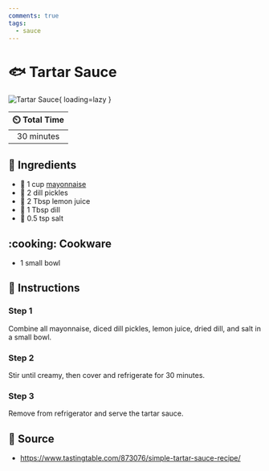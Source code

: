 ```yaml
---
comments: true
tags:
  - sauce
---
```

# :fish: Tartar Sauce

![Tartar Sauce](../assets/images/simple-tartar-sauce.png){ loading=lazy }

| :timer_clock: Total Time |
|:-----------------------: |
| 30 minutes |

## :salt: Ingredients

- :egg: 1 cup [mayonnaise][1]
- :cucumber: 2 dill pickles
- :lemon: 2 Tbsp lemon juice
- :herb: 1 Tbsp dill
- :salt: 0.5 tsp salt

## :cooking: Cookware

- 1 small bowl

## :pencil: Instructions

### Step 1

Combine all mayonnaise, diced dill pickles, lemon juice, dried dill, and salt in a small bowl.

### Step 2

Stir until creamy, then cover and refrigerate for 30 minutes.

### Step 3

Remove from refrigerator and serve the tartar sauce.

## :link: Source

- <https://www.tastingtable.com/873076/simple-tartar-sauce-recipe/>

[1]: <./mayonnaise.md>
